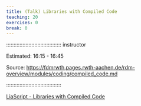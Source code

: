 ```yaml
---
title: (Talk) Libraries with Compiled Code
teaching: 20
exercises: 0
break: 0
---
```


::::::::::::::::::::::::::::::::::::: instructor

Estimated: 16:15 - 16:45

Source: https://fdmrwth.pages.rwth-aachen.de/rdm-overview/modules/coding/compiled_code.md

:::::::::::::::::::::::::::::::::::::

[LiaScript - Libraries with Compiled Code](https://liascript.github.io/course/?https://api.allorigins.win/raw?url=https://fdmrwth.pages.rwth-aachen.de/rdm-overview/modules/coding/compiled_code.md#1)
